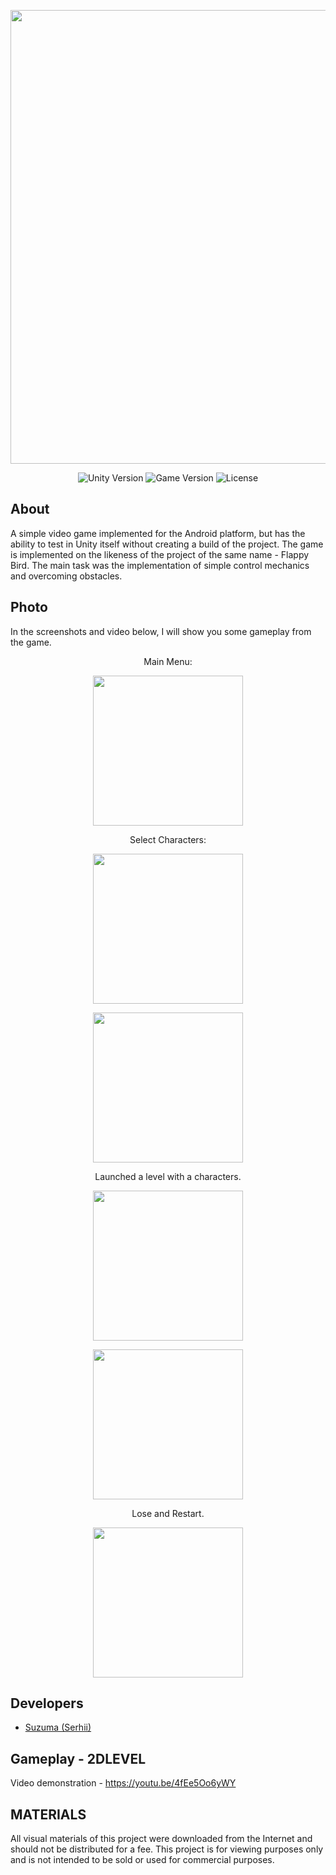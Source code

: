 <p align="center">
      <img src="https://i.ibb.co/w4pxh12/Logo-Fly-Bird.png" width="726">
</p>

<p align="center">
   <img src="https://img.shields.io/badge/Engine-Unity%202021.3.18.f1-blue" alt="Unity Version">
   <img src="https://img.shields.io/badge/Version-v1.0(Alpha)-blueviolet" alt="Game Version">
   <img src="https://img.shields.io/badge/License-MIT-yellow" alt="License">
</p>

## About

A simple video game implemented for the Android platform, but has the ability to test in Unity itself without creating a build of the project. 
The game is implemented on the likeness of the project of the same name - Flappy Bird.
The main task was the implementation of simple control mechanics and overcoming obstacles.

## Photo

In the screenshots and video below, I will show you some gameplay from the game.
<p align="center"> Main Menu: </p>
<p align="center"> <img src="https://i.ibb.co/pxK1Mwf/Menu.png" width="240"> </p>
<p align="center"> Select Characters: </p>
<p align="center"> <img src="https://i.ibb.co/jgYHR1j/Select-Blue-Bird.png" width="240"> </p>
<p align="center"> <img src="https://i.ibb.co/1XT0m4g/Select-Brown-Bird.png" width="240"> </p>
<p align="center"> Launched a level with a characters. </p>
<p align="center"> <img src="https://i.ibb.co/wrWF0Vw/GameBlue.png" width="240"> </p>
<p align="center"> <img src="https://i.ibb.co/ZmVdPpj/Game-Brown.png" width="240"> </p>
<p align="center"> Lose and Restart. </p>
<p align="center"> <img src="https://i.ibb.co/w7JTv4g/Restart.png" width="240"> </p>

## Developers

- [Suzuma (Serhii)](https://github.com/Suzuma-Ikimura)

## Gameplay - 2DLEVEL

Video demonstration - https://youtu.be/4fEe5Oo6yWY

## MATERIALS

All visual materials of this project were downloaded from the Internet and should not be distributed for a fee.
This project is for viewing purposes only and is not intended to be sold or used for commercial purposes.
